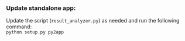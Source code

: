 ### Update standalone app:  
Update the script (`result_analyzer.py`) as needed and run the following command:  
`python setup.py py2app`